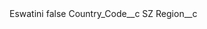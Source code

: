 <?xml version="1.0" encoding="UTF-8"?>
<CustomMetadata xmlns="http://soap.sforce.com/2006/04/metadata" xmlns:xsi="http://www.w3.org/2001/XMLSchema-instance" xmlns:xsd="http://www.w3.org/2001/XMLSchema">
    <label>Eswatini</label>
    <protected>false</protected>
    <values>
        <field>Country_Code__c</field>
        <value xsi:type="xsd:string">SZ</value>
    </values>
    <values>
        <field>Region__c</field>
        <value xsi:nil="true"/>
    </values>
</CustomMetadata>
